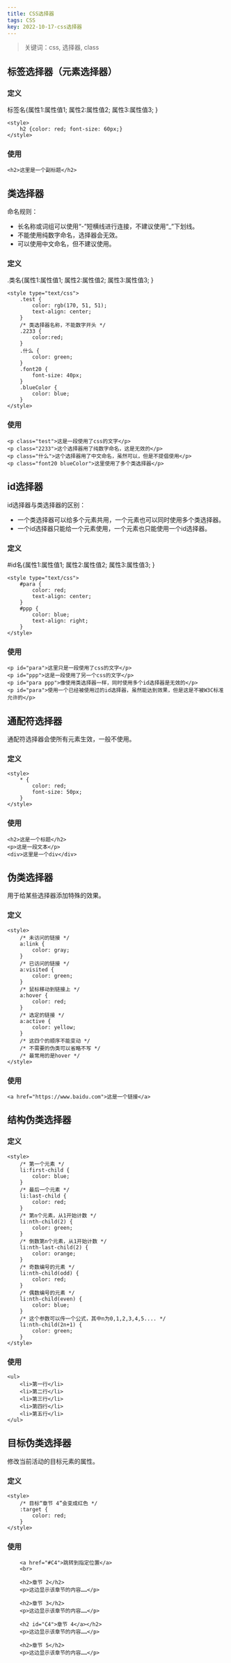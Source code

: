 ```yaml
---
title: CSS选择器
tags: CSS
key: 2022-10-17-css选择器
---
```

> 关键词：css, 选择器, class

## 标签选择器（元素选择器）

### 定义

标签名{属性1:属性值1; 属性2:属性值2; 属性3:属性值3; }

    <style>
        h2 {color: red; font-size: 60px;}
    </style>

### 使用
	
	<h2>这里是一个副标题</h2>

## 类选择器

命名规则：

* 长名称或词组可以使用“-”短横线进行连接，不建议使用“_”下划线。
* 不能使用纯数字命名，选择器会无效。
* 可以使用中文命名，但不建议使用。

### 定义

.类名{属性1:属性值1; 属性2:属性值2; 属性3:属性值3; }

	<style type="text/css">
		.test {
			color: rgb(170, 51, 51);
			text-align: center;
		}
		/* 类选择器名称，不能数字开头 */
		.2233 {
			color:red;
		}
		.什么 {
			color: green;
		}
		.font20 {
			font-size: 40px;
		}
		.blueColor {
			color: blue;
		}
	</style>

### 使用

	<p class="test">这是一段使用了css的文字</p>
	<p class="2233">这个选择器用了纯数字命名，这是无效的</p>
	<p class="什么">这个选择器用了中文命名，虽然可以，但是不提倡使用</p>
	<p class="font20 blueColor">这里使用了多个类选择器</p>

## id选择器

id选择器与类选择器的区别：

* 一个类选择器可以给多个元素共用，一个元素也可以同时使用多个类选择器。
* 一个id选择器只能给一个元素使用，一个元素也只能使用一个id选择器。

### 定义

\#id名{属性1:属性值1; 属性2:属性值2; 属性3:属性值3; }

	<style type="text/css">
		#para {
			color: red;
			text-align: center;
		}
		#ppp {
			color: blue;
			text-align: right;
		}
	</style>

### 使用

	<p id="para">这里只是一段使用了css的文字</p>
	<p id="ppp">这是一段使用了另一个css的文字</p>
	<p id="para ppp">像使用类选择器一样，同时使用多个id选择器是无效的</p>
	<p id="para">使用一个已经被使用过的id选择器，虽然能达到效果，但是这是不被W3C标准允许的</p>

## 通配符选择器

通配符选择器会使所有元素生效，一般不使用。

### 定义

    <style>
        * {
            color: red;
            font-size: 50px;
        }
    </style>

### 使用

    <h2>这是一个标题</h2>
    <p>这是一段文本</p>
    <div>这里是一个div</div>

## 伪类选择器

用于给某些选择器添加特殊的效果。

### 定义

    <style>
        /* 未访问的链接 */
        a:link {
            color: gray;
        }
        /* 已访问的链接 */
        a:visited {
            color: green;
        }
        /* 鼠标移动到链接上 */
        a:hover {
            color: red;
        }
        /* 选定的链接 */
        a:active {
            color: yellow;
        }
        /* 这四个的顺序不能变动 */
        /* 不需要的伪类可以省略不写 */
        /* 最常用的是hover */
    </style>

### 使用

	<a href="https://www.baidu.com">这是一个链接</a>

## 结构伪类选择器

### 定义

    <style>
        /* 第一个元素 */
        li:first-child {
            color: blue;
        }
        /* 最后一个元素 */
        li:last-child {
            color: red;
        }
        /* 第n个元素，从1开始计数 */
        li:nth-child(2) {
            color: green;
        }
        /* 倒数第n个元素，从1开始计数 */
        li:nth-last-child(2) {
            color: orange;
        }
        /* 奇数编号的元素 */
        li:nth-child(odd) {
            color: red;
        }
        /* 偶数编号的元素 */
        li:nth-child(even) {
            color: blue;
        }
        /* 这个参数可以传一个公式，其中n为0,1,2,3,4,5.... */
        li:nth-child(2n+1) {
            color: green;
        }
    </style>

### 使用

    <ul>
        <li>第一行</li>
        <li>第二行</li>
        <li>第三行</li>
        <li>第四行</li>
        <li>第五行</li>
    </ul>

## 目标伪类选择器

修改当前活动的目标元素的属性。

### 定义

    <style>
        /* 目标“章节 4”会变成红色 */
        :target {
            color: red;
        }
    </style>

### 使用

        <a href="#C4">跳转到指定位置</a>
        <br>
    
        <h2>章节 2</h2>
        <p>这边显示该章节的内容……</p>
    
        <h2>章节 3</h2>
        <p>这边显示该章节的内容……</p>
    
        <h2 id="C4">章节 4</a></h2>
        <p>这边显示该章节的内容……</p>
    
        <h2>章节 5</h2>
        <p>这边显示该章节的内容……</p>
